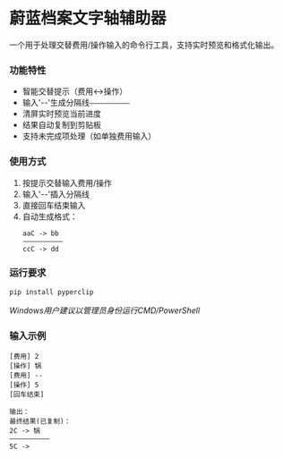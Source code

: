 # 蔚蓝档案文字轴辅助器

一个用于处理交替费用/操作输入的命令行工具，支持实时预览和格式化输出。

### 功能特性
- 智能交替提示（费用↔操作）
- 输入'--'生成分隔线`——————————`
- 清屏实时预览当前进度
- 结果自动复制到剪贴板
- 支持未完成项处理（如单独费用输入）

### 使用方式
1. 按提示交替输入费用/操作
2. 输入'--'插入分隔线
3. 直接回车结束输入
4. 自动生成格式：
   ```
   aaC -> bb
   ——————————
   ccC -> dd
   ```

### 运行要求
```bash
pip install pyperclip
```
*Windows用户建议以管理员身份运行CMD/PowerShell*

### 输入示例
```
[费用] 2
[操作] 锅
[费用] --
[操作] 5
[回车结束]

输出：
最终结果(已复制)：
2C -> 锅
——————————
5C -> 
```

